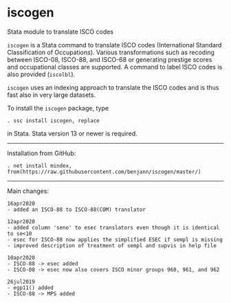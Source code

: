 # iscogen
Stata module to translate ISCO codes

`iscogen` is a Stata command to translate ISCO codes (International
Standard Classification of Occupations). Various transformations such as 
recoding between ISCO-08, ISCO-88, and ISCO-68 or generating prestige scores 
and occupational classes are supported. A command to label ISCO codes is
also provided (`iscolbl`).

`iscogen` uses an indexing approach to translate the ISCO codes and is thus
fast also in very large datasets.

To install the `iscogen` package, type

    . ssc install iscogen, replace

in Stata. Stata version 13 or newer is required.

---

Installation from GitHub:

    . net install mindex, from(https://raw.githubusercontent.com/benjann/iscogen/master/)

---

Main changes:

    16apr2020
    - added an ISCO-88 to ISCO-88(COM) translator
    
    12apr2020
    - added column 'seno' to esec translators even though it is identical to se<10
    - esec for ISCO-88 now applies the simplified ESEC if sempl is missing
    - improved description of treatment of sempl and supvis in help file
    
    10apr2020
    - ISCO-88 -> esec added
    - ISCO-08 -> esec now also covers ISCO minor groups 960, 961, and 962
    
    26jul2019
    - egp11() added
    - ISCO-88 -> MPS added
